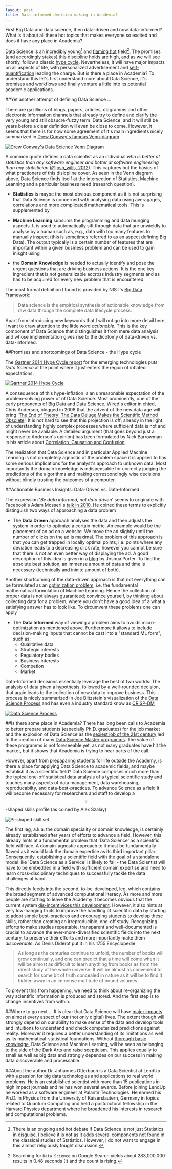 ```yaml
---
layout: post
title: Data-informed decision making in Academia?
---
```


First Big Data and data science, then data-driven and now data-informed? What is it about all these hot topics that makes everyone so excited and does it have any place in Academia? 

Data Science is an incredibly young[^fn-comparedToStatistics] and [flaming hot](https://speakerd.s3.amazonaws.com/presentations/c47f606815d34e7e8b7b1ca8be55eff1/Why_Data_Science__2_.pdf) field[^fn-googleCounts]. The promises (and accordingly stakes) this discipline holds are high, and as we will see shortly, follow a classic [hype cycle](https://en.wikipedia.org/wiki/Hype_cycle). Nevertheless, it will have major impacts on all aspects of life, with personalized advertisement and [self-quantification](https://en.wikipedia.org/wiki/Quantified_Self) leading the charge. But is there a place in Academia? To understand this let's first understand more about Data Science, it's promises and workflows and finally venture a little into its potential academic applications.

##Yet another attempt of defining Data Science ...

There are gazillions of blogs, papers, articles, diagramms and other electronic information channels that already try to define and clarify the very young and still obsucre-fuzzy term 'Data Science' and it will still be years before a clear definition will even be close to come. However, it seems that there is for now some agreement of it's main ingredients nicely summarized in [Drew Conway's famous Venn-diagram](http://drewconway.com/zia/2013/3/26/the-data-science-venn-diagram)

[![Drew Conway\'s Data Science Venn Diagram](/resources/cdl_blog/Data_Science_VD.png)](http://drewconway.com/zia/2013/3/26/the-data-science-venn-diagram)

A common quote defines a data scientist as an individual *who is better at statistics than any software engineer and better at software engineering than any statistician* ([@josh_wills, 2012](https://twitter.com/josh_wills/status/198093512149958656)). This captures but the basics of what practioners of this disicpline cover. As seen in the Venn diagram above, Data Science finds itself at the intersection of Statistics, Machine Leanning and a particular business need (research question).

- **Statistics** is maybe the most obvious component as it is not surprising that Data Science is concerned with analysing data using averagages, correlations and more complicated mathematical tools. This is supplemented by

- **Machine Learning** subsums the programming and data munging aspects. It is used to automatically sift through data that are unwieldly to analyse by a human such as, e.g., data with too many features to manually inspect (this is sometimes referred to as an aspect defining Big Data). The output typically is a certain number of features that are important within a given business problem and can be used to gain inisght using

- the **Domain Knowledge** is needed to actually identify and pose the urgent questions that are driving business actions. It is the one key ingredient that is not generalizable accross industry segments and as has to be acquired for every new problem that is encountered.

The most formal definition I found is provided by NIST's [Big Data Framework](http://bigdatawg.nist.gov/V1_output_docs.php):

> Data science is the empirical synthesis of actionable knowledge from raw data through the complete data lifecycle process.

Apart from introducing new keywords that I will not go into more detail here, I want to draw attention to the little word *actionable*. This is the key component of Data Science that distinguishes it from mere data analysis and whose implementation gives rise to the dicotomy of data-driven vs. data-informed.


##Promises and shortcomings of Data Science - the Hype cycle

The [Gartner 2014 Hype Cycle report](http://www.gartner.com/newsroom/id/2819918) for the emerging technologies puts *Data Science* at the point where it just enters the region of inflated expectations.

[![Gartner 2014 Hype Cycle](/resources/cdl_blog/gartner_2014_emergingTech_hypecycle.png)](http://www.gartner.com/newsroom/id/2819918)

A consequence of this hype-inflation is an unreasonable expectation of the problem-solving power of of Data Science. Most prominently, one of the early proponents of Big Data and Data Science, Wired's editor in chied, Chris Anderson, blogged in 2008 that the advent of the new data age will bring '[The End of Theory: The Data Deluge Makes the Scientific Method Obsolete](http://archive.wired.com/science/discoveries/magazine/16-07/pb_theory)'. It is not hard to see that this projection is off; already in the light of understanding highly complex processes where sufficient data is not and might never be available. A detailed argument (that goes beyond just a response to Anderson's opinion) has been formulated by Nick Barrowman in his article about [Correlation, Causation and Confusion](www.thenewatlantis.com/publications/correlation-causation-and-confusion).

The realization that Data Science and in particular Applied Machine Learning is not completely agnostic of the problem space it is applied to has some serious implications for the analyst's approach to unknown data. Most importantly the domain knowledge is indispensable for correctly judging the predictions of the algorithms and making correspondingly wise decisions without blindly trusting the outcomes of a computer.


##Actionable Business Insights: Data-Driven vs. Data-Informed

The expression '*Be data informed, not data driven*' seems to originate with Facebook's Adam Mosseri's [talk in 2010](https://www.youtube.com/watch?v=bKZiXAFeBeY). He coined these terms to explicitly distinguish two ways of approaching a data problem

- The **Data Driven** approach analyses the data and then adjusts the system in order to optimize a certain metric. An example would be the placement of an ad on a website. We move the ad slightly until the number of clicks on the ad is maximal. The problem of this approach is that you can get trapped in locally optimal points, i.e. points where any deviation leads to a decreasing click rate, however you cannot be sure that there is not an even better way of displaying the ad. A good description of this idea is given in a [blog](http://52weeksofux.com/post/694598769/the-local-maximum) by Joshua Porter. To find the absolute best solution, an immense amount of data and time is necessary (technically and ininite amount of both).

Another shortcoming of the data-driven approach is that not everything can be formulated as an [optimization problem](https://en.wikipedia.org/wiki/Optimization_problem), i.e. the fundamental mathematical formulation of Machine Learning. Hence the collection of proper data is not always guaranteed; convince yourself, by thinking about collecting data for a problem, where you don't have a good idea of a what a satisfying answer has to look like. To circumvent these problems one can apply

- The **Data Informed** way of viewing a problem aims to avoids micro-optimization as mentioned above. Furthermore it allows to include decision-making inputs that cannot be cast into a "standard ML form", such as:
	- Qualitative data
	- Strategic interests
	- Regulatory bodies
	- Business interests
	- Competion
	- Market

Data-Informed decisions essentially leverage the best of two worlds: The analysis of data given a hypothesis, followed by a well-rounded decision, that again leads to the collection of new data to improve business. This process is nicely summarized in Joe Blitzstein's visualization of the [Data Science Process](cs109.org) and has even a industry standard know as [CRISP-DM](https://en.wikipedia.org/wiki/Cross_Industry_Standard_Process_for_Data_Mining)

[![Data Science Process](/resources/cdl_blog/Blitzstein_DataScientistWorkflow.png)](cs109.org)

##Is there some place in Academia?
There has long been calls to Academia to better prepare students (especially Ph.D. graduates) for the job market and the explosion of Data Science as the [sexiest job of the 21st century](https://hbr.org/2012/10/data-scientist-the-sexiest-job-of-the-21st-century/) led to the creation of many [Data Science Master programms](http://www.mastersindatascience.org/). The value of these programms is not foreseeable yet, as not many graduates have hit the market, but it shows that Academia is trying to hear parts of the call.

However, apart from prepaparing students for life outside the Academy, is there a place for applying Data Science to academic fields, and maybe establish it as a scientific field? Data Science comprises much more than the typical one-off statistical data analysis of a typical scientific study and touches many aspects of data management, data warehousing, reproducabilty, and data-best-practices. To advance Science as a field it will become necessary for researchers and staff to develop a $$\pi$$-shaped skills profile (as coined by Alex Szalay)

![Pi-shaped skill set](/resources/cdl_blog/pi_shaped_skills.png)

The first leg, a.k.a. the domain speciality or domain knowledge, is certainly already established after years of efforts to advance a field. However, this already hints at a fundamental problem that 'Data Science' as a scientific field will face. A domain-agnostic approach to it must be fundamentally flawed as it would lack the domain expertise as its third important pillar. Consequently, establishing a scientific field with the goal of a standalone model like 'Data Science as a Service' is likely to fail - the Data Scientist will have to be embedded in a field with sufficient domain expertise and need to learn cross-disciplinary techniques to successfully tackle the data challenges at hand.

This directly feeds into the second, to-be-developed, leg, which  contains the broad segment of advanced computational literacy. As more and more people are starting to leave the Academy it becomes obvious that the current system [dis-incentivices this development](https://jakevdp.github.io/blog/2014/08/22/hacking-academia/). However, it also hints at very low-hanging fruits to improve the handling of scientific data by starting to adopt simple best-practices and encouraging students to develop these skills, rather than creating an irreproducible, one-off study. Recognizing efforts to make studies repeatable, transparent and well-documented is crucial to advance the ever-more-diversified scientific fields into the next century, to preserve their efforts and more importantly make them *discoverable*. As Denis Diderot put it in his 1755 Encyclopedie:

> As long as the centuries continue to unfold, the number of books will grow continually, and one can predict that a time will come when it will be almost as difficult to learn anything from books as from the direct study of the whole universe. It will be almost as convenient to search for some bit of truth concealed in nature as it will be to find it hidden away in an immense multitude of bound volumes.

To prevent this from happening, we need to think about re-organizing the way scientific information is produced and stored. And the first step is to change incentives from within.

##Where to go next ...
It is clear that Data Science will have [major impacts](http://www.pewinternet.org/2014/08/06/future-of-jobs/) on almost every aspect of our (not only digital) lives. The extent though will strongly depend on our ability to make sense of the data and develop tools and intuitions to understand and check computerized predictions against reality. Moreover it requires a better understanding of its limitations as well as its mathematical-statistical foundations. Without [thorough basic knowledge](http://www.pewinternet.org/2014/11/25/web-iq/), Data Science and Machine Learning, will be seen as belonging to the side of the Dark Arts and [raise scepticism](http://www.pewinternet.org/2014/04/03/older-adults-and-technology-use/). This applies equally to small as well as big data and strongly dependes on our success in making data discoverable and processable.


[^fn-comparedToStatistics]: There is an ongoing and hot debate if Data Science is not just Statistics in disguise. I believe it is not as it adds several components not found in the classical studies of Statistics. However, I do not want to engage in this almost religiously fought discussion. 

[^fn-googleCounts]: Searching for `Data Science` on Google Search yields about 283,000,000 results in 0.48 seconds (!) and the count is rising.

##About the author
Dr. Johannes Otterbach is a Data Scientist at LendUp with a passion for big data technologies and applications to real world problems. He is an established scientist with more than 15 publications in high impact journals and he has won several awards. Before joining LendUp he worked as a software engineer at Palantir Technologies. He earned his Ph.D. in Physics from the University of Kaiserslautern, Germany in topics related to Quantum Computing and held a postdoctoral fellowship in the Harvard Physics department where he broadened his interests in research and computational problems.